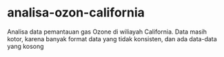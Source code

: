 # analisa-ozon-california
Analisa data pemantauan gas Ozone di wiliayah California. Data masih kotor, karena banyak format data yang tidak konsisten, dan ada data-data yang kosong
